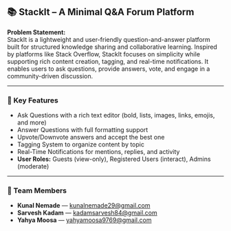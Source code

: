 ## 📚 StackIt – A Minimal Q&A Forum Platform

**Problem Statement:**  
StackIt is a lightweight and user-friendly question-and-answer platform built for structured knowledge sharing and collaborative learning. Inspired by platforms like Stack Overflow, StackIt focuses on simplicity while supporting rich content creation, tagging, and real-time notifications. It enables users to ask questions, provide answers, vote, and engage in a community-driven discussion.

---

### 🔑 Key Features

- Ask Questions with a rich text editor (bold, lists, images, links, emojis, and more)  
- Answer Questions with full formatting support  
- Upvote/Downvote answers and accept the best one  
- Tagging System to organize content by topic  
- Real-Time Notifications for mentions, replies, and activity  
- **User Roles:** Guests (view-only), Registered Users (interact), Admins (moderate)

---

### 👥 Team Members

- **Kunal Nemade** — [kunalnemade29@gmail.com](mailto:kunalnemade29@gmail.com)  
- **Sarvesh Kadam** — [kadamsarvesh84@gmail.com](mailto:kadamsarvesh84@gmail.com)  
- **Yahya Moosa** — [yahyamoosa9769@gmail.com](mailto:yahyamoosa9769@gmail.com)
